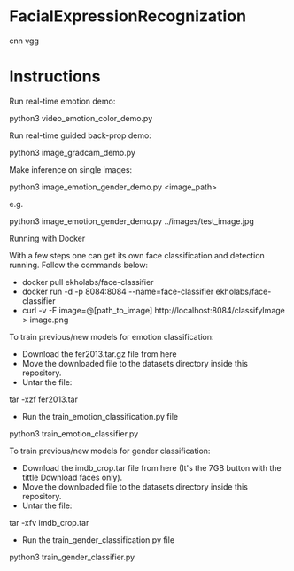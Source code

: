 # FacialExpressionRecognization
cnn vgg
# Instructions

Run real-time emotion demo:

python3 video_emotion_color_demo.py

Run real-time guided back-prop demo:

python3 image_gradcam_demo.py

Make inference on single images:

python3 image_emotion_gender_demo.py <image_path>

e.g.

python3 image_emotion_gender_demo.py ../images/test_image.jpg

Running with Docker

With a few steps one can get its own face classification and detection running. Follow the commands below:

- docker pull ekholabs/face-classifier
- docker run -d -p 8084:8084 --name=face-classifier ekholabs/face-classifier
- curl -v -F image=@[path_to_image]  http://localhost:8084/classifyImage > image.png

To train previous/new models for emotion classification:

- Download the fer2013.tar.gz file from here
- Move the downloaded file to the datasets directory inside this repository.
- Untar the file:

tar -xzf fer2013.tar

- Run the train_emotion_classification.py file

python3 train_emotion_classifier.py

To train previous/new models for gender classification:

- Download the imdb_crop.tar file from here (It's the 7GB button with the tittle Download faces only).
- Move the downloaded file to the datasets directory inside this repository.
- Untar the file:

tar -xfv imdb_crop.tar

- Run the train_gender_classification.py file

python3 train_gender_classifier.py
